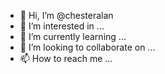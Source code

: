 - 👋 Hi, I’m @chesteralan
- 👀 I’m interested in ...
- 🌱 I’m currently learning ...
- 💞️ I’m looking to collaborate on ...
- 📫 How to reach me ...

<!---
chesteralan/chesteralan is a ✨ special ✨ repository because its `README.md` (this file) appears on your GitHub profile.
You can click the Preview link to take a look at your changes.
--->
